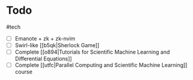 # Todo

#tech

- [ ] Emanote + zk + zk-nvim
- [ ] Swirl-like [[b5qk|Sherlock Game]]
- [ ] Complete [[o894|Tutorials for Scientific Machine Learning and Differential Equations]]
- [ ] Complete [[utfc|Parallel Computing and Scientific Machine Learning]] course
